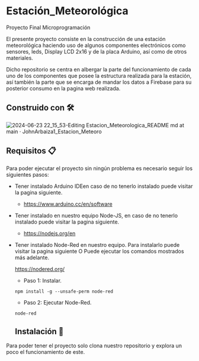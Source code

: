 # Estación_Meteorológica 
Proyecto Final Microprogramación 

El presente proyecto consiste en la construcción de una estación meteorológica haciendo uso de algunos componentes electrónicos como sensores,
leds, Display LCD 2x16 y de la placa Arduino, así como de otros materiales.

Dicho repositorio se centra en albergar la parte del funcionamiento de cada uno de los componentes que posee la estructura realizada para la estación,
así también la parte que se encarga de mandar los datos a Firebase para su posterior consumo en la pagina web realizada.

## Construido con 🛠️
![2024-06-23 22_15_53-Editing Estacion_Meteorologica_README md at main · JohnArbaiza1_Estacion_Meteoro](https://github.com/JohnArbaiza1/Estacion_Meteorologica/assets/102486877/aada57ad-5d8e-443e-8b81-f99dd9873135)

## Requisitos 📋
Para poder ejecutar el proyecto sin ningún problema es necesario seguir los siguientes pasos:
* Tener instalado Arduino IDEen caso de no tenerlo instalado puede visitar la pagina siguiente.
  * https://www.arduino.cc/en/software
* Tener instalado en nuestro equipo Node-JS, en caso de no tenerlo instalado puede visitar la pagina siguiente. 
  * https://nodejs.org/en
* Tener instalado Node-Red en nuestro equipo.
  Para instalarlo puede visitar la pagina siguiente O Puede ejecutar los comandos mostrados más adelante.
  
  https://nodered.org/

  * Paso 1: Instalar.
  ```
  npm install -g --unsafe-perm node-red
  ```

  * Paso 2: Ejecutar Node-Red.
  ```
  node-red
  ```

  ## Instalación 🔧

 Para poder tener el proyecto solo clona nuestro repositorio y explora un poco el funcionamiento de este.

```
 
```


